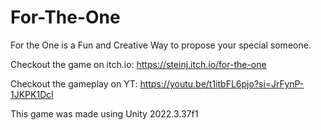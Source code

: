 # For-The-One

For the One is a Fun and Creative Way to propose your special someone.

Checkout the game on itch.io: https://steinj.itch.io/for-the-one

Checkout the gameplay on YT: https://youtu.be/t1itbFL6pjo?si=JrFynP-1JKPK1Dcl

This game was made using Unity 2022.3.37f1
